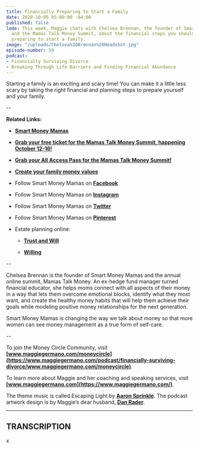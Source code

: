 ```yaml
---
title: Financially Preparing to Start a Family
date: 2020-10-05 05:00:00 -04:00
published: false
lede: This week, Maggie chats with Chelsea Brennan, the founder of Smart Money Mamas
  and the Mamas Talk Money Summit, about the financial steps you should take as you're
  preparing to start a family.
image: "/uploads/Chelsea%20Brennan%20Headshot.jpg"
episode-number: 59
podcast:
- Financially Surviving Divorce
- Breaking Through Life Barriers and Finding Financial Abundance
---
```


Starting a family is an exciting and scary time! You can make it a little less scary by taking the right financial and planning steps to prepare yourself and your family.

--

**Related Links:**

* **[Smart Money Mamas](https://smartmoneymamas.com/)**

* **[Grab your free ticket for the Mamas Talk Money Summit, happening October 12-16!](https://mamastalkmoney.com/aff/maggiegermano/)**

* **[Grab your All Access Pass for the Mamas Talk Money Summit!](https://mamastalkmoney.com/aap/aff/maggiegermano/?campaign=AllAccessPass)**

* **[Create your family money values](https://smartmoneymamas.com/family-money-values-template/)**

* Follow Smart Money Mamas on **[Facebook](https://facebook.com/smartmoneymamas)**

* Follow Smart Money Mamas on **[Instagram](https://instagram.com/smartmoneymamas)**

* Follow Smart Money Mamas on **[Twitter](https://twitter.com/smartmoneymamas)**

* Follow Smart Money Mamas on **[Pinterest](https://pinterest.com/smartmoneymamas)**

* Estate planning online:

  * **[Trust and Will](https://trustandwill.com/)**

  * **[Willing](https://willing.com/)**

--

Chelsea Brennan is the founder of Smart Money Mamas and the annual online summit, Mamas Talk Money. An ex-hedge fund manager turned financial educator, she helps moms connect with all aspects of their money in a way that lets them overcome emotional blocks, identify what they most want, and create the healthy money habits that will help them achieve their goals while modeling positive money relationships for the next generation.

Smart Money Mamas is changing the way we talk about money so that more women can see money management as a true form of self-care.

--

To join the Money Circle Community, visit **[www.maggiegermano.com/moneycircle](https://www.maggiegermano.com/podcast/financially-surviving-divorce/www.maggiegermano.com/moneycircle)**.

To learn more about Maggie and her coaching and speaking services, visit **[www.maggiegermano.com](https://www.maggiegermano.com/)**.

The theme music is called Escaping Light by **[Aaron Sprinkle](http://aaronsprinklemusic.com/)**. The podcast artwork design is by Maggie’s dear husband, **[Dan Rader](https://danrdesign.com/)**.

---

## TRANSCRIPTION

x